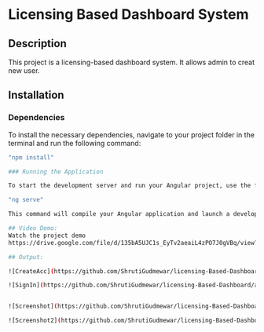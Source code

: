 # Licensing Based Dashboard System

## Description
This project is a licensing-based dashboard system. It allows admin to creat new user.

## Installation
### Dependencies
To install the necessary dependencies, navigate to your project folder in the terminal and run the following command:
```bash
"npm install"

### Running the Application

To start the development server and run your Angular project, use the following command in your terminal:

"ng serve"

This command will compile your Angular application and launch a development server. You can then view your project by navigating to http://localhost:4200 in your web browser.

## Video Demo:
Watch the project demo
https://drive.google.com/file/d/135bA5UJC1s_EyTv2aeaiL4zPO7J0gVBq/view?usp=drivesdk

## Output:

![CreateAcc](https://github.com/ShrutiGudmewar/licensing-Based-Dashboard/assets/116944253/76a5c199-f339-43bb-97e6-41861a194295)

![SignIn](https://github.com/ShrutiGudmewar/licensing-Based-Dashboard/assets/116944253/5b607d1e-4121-44f1-9b18-ab1b07164b74)


![Screenshot](https://github.com/ShrutiGudmewar/licensing-Based-Dashboard/assets/116944253/f1a7dc4c-b2df-40ff-9c9a-e4c45749edd6)

![Screenshot2](https://github.com/ShrutiGudmewar/licensing-Based-Dashboard/assets/116944253/2fded27b-a72a-405b-aae5-4d5efb6624af)



